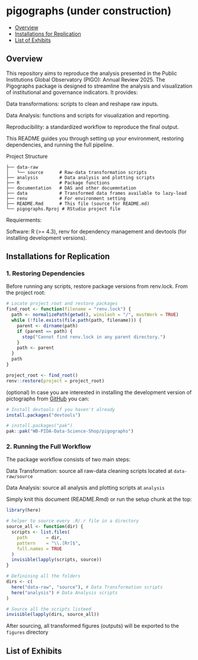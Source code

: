 pigographs (under construction)
================

- [Overview](#overview)
- [Installations for Replication](#installations-for-replication)
- [List of Exhibits](#list-of-exhibits)

<!-- README.md is generated from README.Rmd. Please edit that file -->
<!-- badges: start -->
<!-- badges: end -->

## Overview

This repository aims to reproduce the analysis presented in the Public
Institutions Global Observatory (PIGO): Annual Review 2025. The
Pigographs package is designed to streamline the analysis and
visualization of institutional and governance indicators. It provides:

Data transformations: scripts to clean and reshape raw inputs.

Data Analysis: functions and scripts for visualization and reporting.

Reproducibility: a standardized workflow to reproduce the final output.

This README guides you through setting up your environment, restoring
dependencies, and running the full pipeline.

Project Structure

    ├── data-raw
    │   └── source      # Raw-data transformation scripts
    ├── analysis        # Data analysis and plotting scripts
    ├── R               # Package functions
    ├── documentation   # DAS and other docuemntation
    ├── data            # Transformed data frames available to lazy-load
    ├── renv            # For environment setting
    ├── README.Rmd      # This file (source for README.md)
    └── pigographs.Rproj # RStudio project file

Requierments:

Software: R (\>= 4.3), renv for dependency management and devtools (for
installing development versions).

## Installations for Replication

### 1. Restoring Dependencies

Before running any scripts, restore package versions from renv.lock.
From the project root:

``` r
# Locate project root and restore packages
find_root <- function(filename = "renv.lock") {
  path <- normalizePath(getwd(), winslash = "/", mustWork = TRUE)
  while (!file.exists(file.path(path, filename))) {
    parent <- dirname(path)
    if (parent == path) {
      stop("Cannot find renv.lock in any parent directory.")
    }
    path <- parent
  }
  path
}

project_root <- find_root()
renv::restore(project = project_root)
```

(optional) In case you are interested in installing the development
version of pictographs from [GitHub](https://github.com/) you can:

``` r
# Install devtools if you haven't already
install.packages("devtools")

# install.packages("pak")
pak::pak("WB-PIDA-Data-Science-Shop/pigographs")
```

### 2. Running the Full Workflow

The package workflow consists of two main steps:

Data Transformation: source all raw-data cleaning scripts located at
`data-raw/source`

Data Analysis: source all analysis and plotting scripts at `analysis`

Simply knit this document (README.Rmd) or run the setup chunk at the
top:

``` r
library(here)

# helper to source every .R/.r file in a directory
source_all <- function(dir) {
  scripts <- list.files(
    path       = dir,
    pattern    = "\\.[Rr]$",
    full.names = TRUE
  )
  invisible(lapply(scripts, source))
}

# Definining all the folders
dirs <- c(
  here("data-raw", "source"), # Data Transformation scripts
  here("analysis") # Data Analysis scripts
)

# Source all the scripts listeed
invisible(lapply(dirs, source_all))
```

After sourcing, all transformed figures (outputs) will be exported to
the `figures` directory

## List of Exhibits
